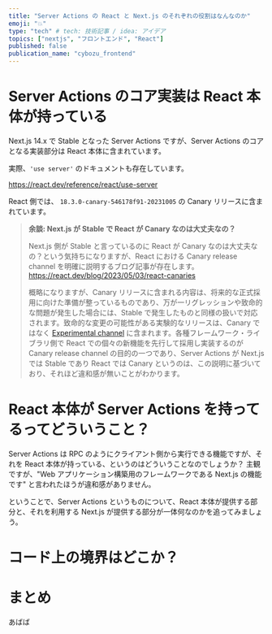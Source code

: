 ```yaml
---
title: "Server Actions の React と Next.js のそれぞれの役割はなんなのか"
emoji: "💥"
type: "tech" # tech: 技術記事 / idea: アイデア
topics: ["nextjs", "フロントエンド", "React"]
published: false
publication_name: "cybozu_frontend"
---
```


# Server Actions のコア実装は React 本体が持っている

Next.js 14.x で Stable となった Server Actions ですが、Server Actions のコアとなる実装部分は React 本体に含まれています。

実際、`'use server'` のドキュメントも存在しています。

https://react.dev/reference/react/use-server

React 側では、 `18.3.0-canary-546178f91-20231005` の Canary リリースに含まれています。

> **余談: Next.js が Stable で React が Canary なのは大丈夫なの？**
>
> Next.js 側が Stable と言っているのに React が Canary なのは大丈夫なの？という気持ちになりますが、React における Canary release channel を明確に説明するブログ記事が存在します。
> https://react.dev/blog/2023/05/03/react-canaries
>
> 概略になりますが、Canary リリースに含まれる内容は、将来的な正式採用に向けた準備が整っているものであり、万が一リグレッションや致命的な問題が発生した場合には、Stable で発生したものと同様の扱いで対応されます。致命的な変更の可能性がある実験的なリリースは、Canary ではなく [Experimental channel](https://react.dev/community/versioning-policy#experimental-channel) に含まれます。各種フレームワーク・ライブラリ側で React での個々の新機能を先行して採用し実装するのが Canary release channel の目的の一つであり、Server Actions が Next.js では Stable であり React では Canary というのは、この説明に基づいており、それほど違和感が無いことがわかります。

# React 本体が Server Actions を持ってるってどういうこと？

Server Actions は RPC のようにクライアント側から実行できる機能ですが、それを React 本体が持っている、というのはどういうことなのでしょうか？
主観ですが、"Web アプリケーション構築用のフレームワークである Next.js の機能です" と言われたほうが違和感がありません。

ということで、Server Actions というものについて、React 本体が提供する部分と、それを利用する Next.js が提供する部分が一体何なのかを追ってみましょう。

# コード上の境界はどこか？

# まとめ

あばば

